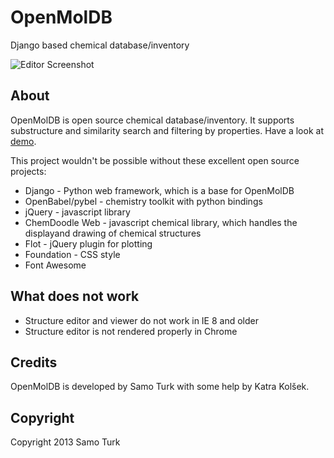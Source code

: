 OpenMolDB
============

Django based chemical database/inventory

![Editor Screenshot](https://raw.github.com/samoturk/openmolDB/master/screenshot_search.png)

## About

OpenMolDB is open source chemical database/inventory.
It supports substructure and similarity search and filtering by properties. 
Have a look at [demo](http://www.samoturk.info). 

This project wouldn't be possible without these excellent open source projects:
* Django - Python web framework, which is a base for OpenMolDB
* OpenBabel/pybel - chemistry toolkit with python bindings
* jQuery - javascript library
* ChemDoodle Web - javascript chemical library, which handles the displayand drawing of chemical structures
* Flot - jQuery plugin for plotting
* Foundation - CSS style
* Font Awesome

## What does not work

* Structure editor and viewer do not work in IE 8 and older
* Structure editor is not rendered properly in Chrome

## Credits

OpenMolDB is developed by Samo Turk with some help by Katra Kolšek.

## Copyright
Copyright 2013 Samo Turk
